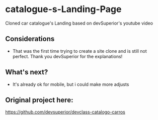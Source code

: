 # catalogue-s-Landing-Page
Cloned car catalogue's Landing based on devSuperior's youtube video

## Considerations
- That was the first time trying to create a site clone and is still not perfect. Thank you devSuperior for the explanations!

## What's next?
- It's already ok for mobile, but i could make more adjusts

## Original project here:
https://github.com/devsuperior/devclass-catalogo-carros
